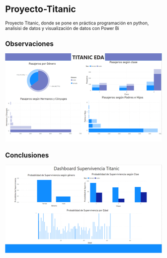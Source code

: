 # Proyecto-Titanic
Proyecto Titanic, donde se pone en práctica programación en python, analisisi de datos y visualización de datos con Power Bi 
## Observaciones
![conclusiones](TitaniObservaciones.png)



## Conclusiones 
![Observaciones](ConclusionesSupervivenciaTitanic.png)
